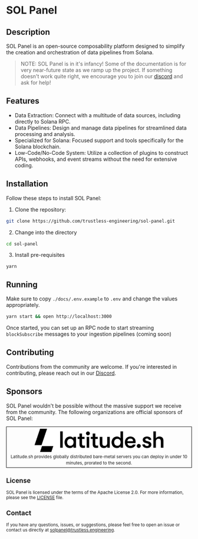 # SOL Panel

## Description

SOL Panel is an open-source composability platform designed to simplify the creation and orchestration of data pipelines from Solana.

> NOTE: SOL Panel is in it's infancy! Some of the documentation is for very near-future state as we ramp up the project. If something doesn't work quite right, we encourage you to join our [discord](https://discord.gg/xRRKucEMzz) and ask for help!

## Features

- Data Extraction: Connect with a multitude of data sources, including directly to Solana RPC.
- Data Pipelines: Design and manage data pipelines for streamlined data processing and analysis.
- Specialized for Solana: Focused support and tools specifically for the Solana blockchain.
- Low-Code/No-Code System: Utilize a collection of plugins to construct APIs, webhooks, and event streams without the need for extensive coding.

## Installation

Follow these steps to install SOL Panel:

1. Clone the repository:

```bash
git clone https://github.com/trustless-engineering/sol-panel.git
```

2. Change into the directory

```bash
cd sol-panel
```

3. Install pre-requisites

```
yarn
```

## Running

Make sure to copy `./docs/.env.example` to `.env` and change the values appropriately.

```bash
yarn start && open http://localhost:3000
```

Once started, you can set up an RPC node to start streaming `blockSubscribe` messages to your ingestion pipelines (coming soon)

## Contributing

Contributions from the community are welcome. If you're interested in contributing, please reach out in our [Discord](https://discord.gg/xRRKucEMzz).

## Sponsors

SOL Panel wouldn't be possible without the massive support we receive from the community. The following organizations are official sponsors of SOL Panel:

<center style="border: 1px solid black; padding:5px;">
<a href="https://www.latitude.sh">
<picture>
  <source media="(prefers-color-scheme: dark)" srcset="./docs/sponsors/latitudesh-logotype-light.svg">
  <img src="./docs/sponsors/latitudesh-logotype-dark.svg" width="350">
</picture>
</a>
<br />
<small>Latitude.sh provides globally distributed bare-metal servers you can deploy in under 10 minutes, prorated to the second.
</center>

## License

SOL Panel is licensed under the terms of the Apache License 2.0. For more information, please see the [LICENSE](LICENSE) file.

## Contact

If you have any questions, issues, or suggestions, please feel free to open an issue or contact us directly at [solpanel@trustless.engineering](mailto:solpanel@trustless.engineering).
